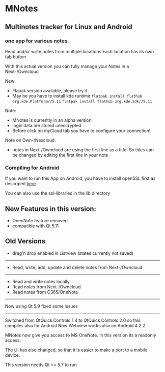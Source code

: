 # MNotes

## Multinotes tracker for Linux and Android
### one app for various notes

Read and/or write notes from multiple locations
Each location has its own tab button

With this actual version you can fully manage your Notes
in a Next-/Owncloud

New:
* Flapak version available, please try it
* May be you have to install kde runtime 
    `flatpak install flathub org.kde.Platform//5.11`
    `flatpak install flathub org.kde.Sdk//5.11`

Note:
* MNotes is currently in an alpha version
* login data are stored unencrypted
* Before click on myCloud tab you have to configure your connection!

Note on Own-/Nexcloud:
* notes in Next-/Owncloud are using the first line as a title.
So titles can be changed by editing the first line in your note

### Compiling for Android

If you want to run this App on Android, you have to install openSSL first as descriped [here](https://bibuweb.de/2018/11/17/building-openssl-for-qt-and-android/)

You can also use the ssl-libraries in the lib directory



**New Features in this version:**
---------------------------------

* OnenNote feature removed
* compatible with Qt 5.11


**Old Versions**
---------------------------------

* drag'n drop enabled in Listview (states currently not saved)

-----------------------------

* Read, write, add, update and delete notes from Next-/Owncloud

-----------------------------

* Read and write notes locally
* Read notes from Next-/Owncloud
* Read notes from O365/OneNote 

-------------------------
Now using Qt 5.9
fixed some issues

-------------------------
Switched from QtQuick.Controls 1.4 to QtQuick.Controls 2.0 so this compiles also for Android
Now Webview works also on Android 4.2.2

MNotes now give you access to MS OneNote.
In this version its a readonly access.


The UI has also changed, so that it is easier to make a port to a mobile device.

This version needs Qt >= 5.7 to run

 
